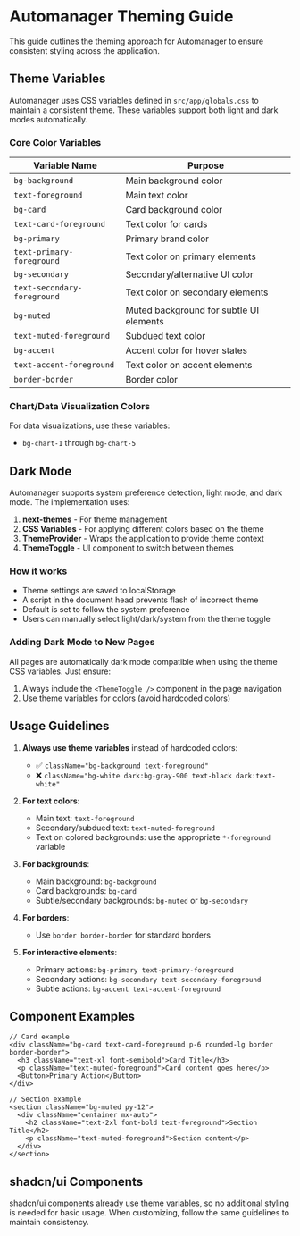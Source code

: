 # Automanager Theming Guide

This guide outlines the theming approach for Automanager to ensure consistent styling across the application.

## Theme Variables

Automanager uses CSS variables defined in `src/app/globals.css` to maintain a consistent theme. These variables support both light and dark modes automatically.

### Core Color Variables

| Variable Name               | Purpose                                 |
| --------------------------- | --------------------------------------- |
| `bg-background`             | Main background color                   |
| `text-foreground`           | Main text color                         |
| `bg-card`                   | Card background color                   |
| `text-card-foreground`      | Text color for cards                    |
| `bg-primary`                | Primary brand color                     |
| `text-primary-foreground`   | Text color on primary elements          |
| `bg-secondary`              | Secondary/alternative UI color          |
| `text-secondary-foreground` | Text color on secondary elements        |
| `bg-muted`                  | Muted background for subtle UI elements |
| `text-muted-foreground`     | Subdued text color                      |
| `bg-accent`                 | Accent color for hover states           |
| `text-accent-foreground`    | Text color on accent elements           |
| `border-border`             | Border color                            |

### Chart/Data Visualization Colors

For data visualizations, use these variables:

- `bg-chart-1` through `bg-chart-5`

## Dark Mode

Automanager supports system preference detection, light mode, and dark mode. The implementation uses:

1. **next-themes** - For theme management
2. **CSS Variables** - For applying different colors based on the theme
3. **ThemeProvider** - Wraps the application to provide theme context
4. **ThemeToggle** - UI component to switch between themes

### How it works

- Theme settings are saved to localStorage
- A script in the document head prevents flash of incorrect theme
- Default is set to follow the system preference
- Users can manually select light/dark/system from the theme toggle

### Adding Dark Mode to New Pages

All pages are automatically dark mode compatible when using the theme CSS variables. Just ensure:

1. Always include the `<ThemeToggle />` component in the page navigation
2. Use theme variables for colors (avoid hardcoded colors)

## Usage Guidelines

1. **Always use theme variables** instead of hardcoded colors:

   - ✅ `className="bg-background text-foreground"`
   - ❌ `className="bg-white dark:bg-gray-900 text-black dark:text-white"`

2. **For text colors**:

   - Main text: `text-foreground`
   - Secondary/subdued text: `text-muted-foreground`
   - Text on colored backgrounds: use the appropriate `*-foreground` variable

3. **For backgrounds**:

   - Main background: `bg-background`
   - Card backgrounds: `bg-card`
   - Subtle/secondary backgrounds: `bg-muted` or `bg-secondary`

4. **For borders**:

   - Use `border border-border` for standard borders

5. **For interactive elements**:
   - Primary actions: `bg-primary text-primary-foreground`
   - Secondary actions: `bg-secondary text-secondary-foreground`
   - Subtle actions: `bg-accent text-accent-foreground`

## Component Examples

```tsx
// Card example
<div className="bg-card text-card-foreground p-6 rounded-lg border border-border">
  <h3 className="text-xl font-semibold">Card Title</h3>
  <p className="text-muted-foreground">Card content goes here</p>
  <Button>Primary Action</Button>
</div>

// Section example
<section className="bg-muted py-12">
  <div className="container mx-auto">
    <h2 className="text-2xl font-bold text-foreground">Section Title</h2>
    <p className="text-muted-foreground">Section content</p>
  </div>
</section>
```

## shadcn/ui Components

shadcn/ui components already use theme variables, so no additional styling is needed for basic usage. When customizing, follow the same guidelines to maintain consistency.
